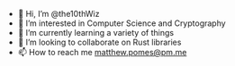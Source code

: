 - 👋 Hi, I’m @the10thWiz
- 👀 I’m interested in Computer Science and Cryptography
- 🌱 I’m currently learning a variety of things
- 💞️ I’m looking to collaborate on Rust libraries
- 📫 How to reach me [matthew.pomes@pm.me](mailto:matthew.pomes@pm.me)

<!---
the10thWiz/the10thWiz is a ✨ special ✨ repository because its `README.md` (this file) appears on your GitHub profile.
You can click the Preview link to take a look at your changes.
--->
